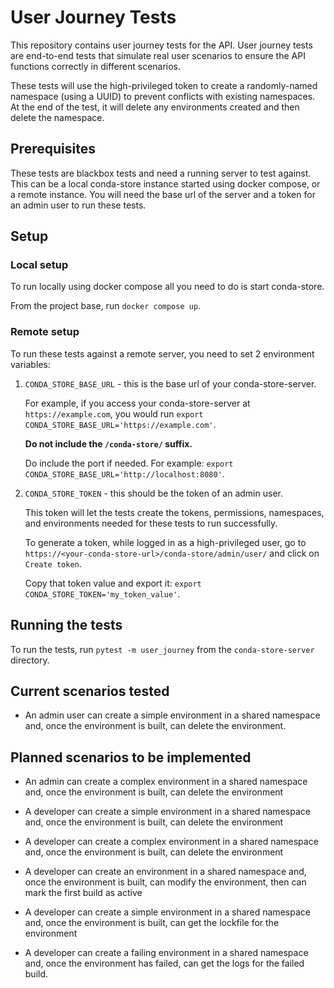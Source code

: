<!--
 Copyright (c) conda-store development team. All rights reserved.
 Use of this source code is governed by a BSD-style
 license that can be found in the LICENSE file.
-->

# User Journey Tests

This repository contains user journey tests for the API. User journey tests
are end-to-end tests that simulate real user scenarios to ensure the API
functions correctly in different scenarios.

These tests will use the high-privileged token to create a randomly-named
namespace (using a UUID) to prevent conflicts with existing namespaces. At the
end of the test, it will delete any environments created and then delete the
namespace.

## Prerequisites

These tests are blackbox tests and need a running server to test against. This
can be a local conda-store instance started using docker compose, or a remote
instance. You will need the base url of the server and a token for an admin
user to run these tests.

## Setup

### Local setup

To run locally using docker compose all you need to do is start conda-store.

From the project base, run `docker compose up`.

### Remote setup

To run these tests against a remote server, you need to set 2 environment
variables:

1. `CONDA_STORE_BASE_URL` - this is the base url of your conda-store-server.

   For example, if you access your conda-store-server at `https://example.com`,
   you would run `export CONDA_STORE_BASE_URL='https://example.com'`.

   **Do not include the `/conda-store/` suffix.**

   Do include the port if needed.
   For example: `export CONDA_STORE_BASE_URL='http://localhost:8080'`.

2. `CONDA_STORE_TOKEN` - this should be the token of an admin user.

    This token will let the tests create the tokens, permissions, namespaces,
    and environments needed for these tests to run successfully.

    To generate a token, while logged in as a high-privileged user, go to
    `https://<your-conda-store-url>/conda-store/admin/user/` and click on
    `Create token`.

    Copy that token value and export it:
    `export CONDA_STORE_TOKEN='my_token_value'`.

## Running the tests

To run the tests, run `pytest -m user_journey` from the `conda-store-server`
directory.

## Current scenarios tested

* An admin user can create a simple environment in a shared namespace and, once
    the environment is built, can delete the environment.

## Planned scenarios to be implemented

* An admin can create a complex environment in a shared namespace and, once the
    environment is built, can delete the environment

* A developer can create a simple environment in a shared namespace and, once
    the environment is built, can delete the environment

* A developer can create a complex environment in a shared namespace and, once
    the environment is built, can delete the environment

* A developer can create an environment in a shared namespace and, once the
    environment is built, can modify the environment, then can mark the first
    build as active

* A developer can create a simple environment in a shared namespace and, once
    the environment is built, can get the lockfile for the environment

* A developer can create a failing environment in a shared namespace and, once
    the environment has failed, can get the logs for the failed build.
